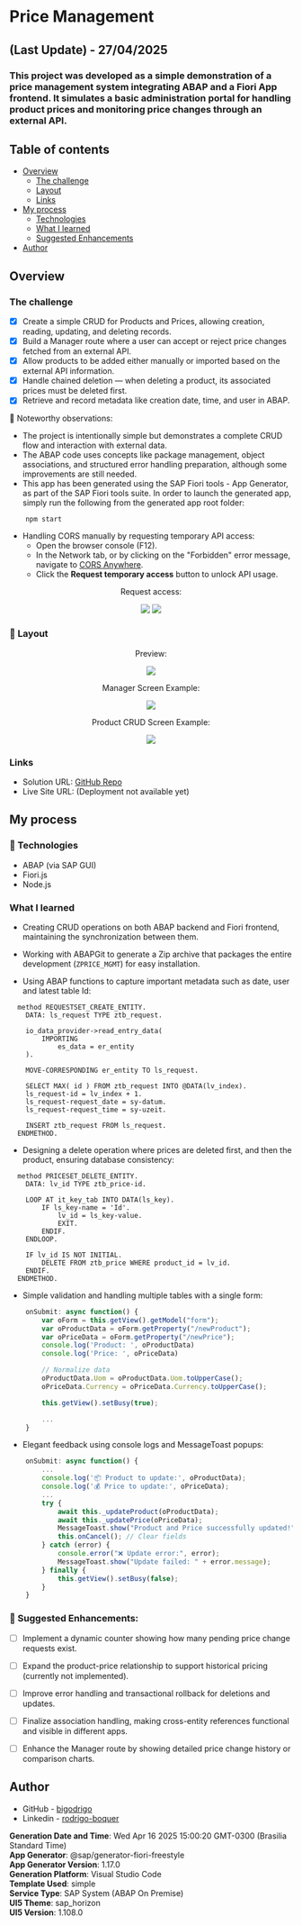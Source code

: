 # Price Management
## (Last Update) - 27/04/2025
### This project was developed as a simple demonstration of a price management system integrating ABAP and a Fiori App frontend. It simulates a basic administration portal for handling product prices and monitoring price changes through an external API.

## Table of contents

- [Overview](#overview)
  - [The challenge](#the-challenge)
  - [Layout](#-layout)
  - [Links](#links)
- [My process](#my-process)
  - [Technologies](#-technologies)
  - [What I learned](#what-i-learned)
  - [Suggested Enhancements](#muscle-suggested-enhancements)
- [Author](#author)

## Overview

### The challenge

- [x] Create a simple CRUD for Products and Prices, allowing creation, reading, updating, and deleting records.
- [x] Build a Manager route where a user can accept or reject price changes fetched from an external API.
- [x] Allow products to be added either manually or imported based on the external API information.
- [x] Handle chained deletion — when deleting a product, its associated prices must be deleted first.
- [x] Retrieve and record metadata like creation date, time, and user in ABAP.

:thought_balloon: Noteworthy observations:

- The project is intentionally simple but demonstrates a complete CRUD flow and interaction with external data.
- The ABAP code uses concepts like package management, object associations, and structured error handling preparation, although some improvements are still needed.
- This app has been generated using the SAP Fiori tools - App Generator, as part of the SAP Fiori tools suite.  In order to launch the generated app, simply run the following from the generated app root folder:

```
    npm start
```

- Handling CORS manually by requesting temporary API access:
  - Open the browser console (F12).
  - In the Network tab, or by clicking on the "Forbidden" error message, navigate to [CORS Anywhere](https://cors-anywhere.herokuapp.com/corsdemo).
  - Click the **Request temporary access** button to unlock API usage.

<div align="center">
    <p>Request access:</p>
    <img src="./design/forbiden.png">
    <img src="./design/cors.png">
</div>

### 🔖 Layout

<div align="center">
    <p>Preview:</p>
    <img src="./design/layout.gif">
</div>

<div align="center">
    <p>Manager Screen Example:</p>
    <img src="./design/manager-screen.png">
</div>

<div align="center">
    <p>Product CRUD Screen Example:</p>
    <img src="./design/product-crud-screen.png">
</div>

### Links

- Solution URL: [GitHub Repo](https://github.com/yourgithub/price-management-project)
- Live Site URL: (Deployment not available yet)

## My process

### 🚀 Technologies

- ABAP (via SAP GUI)
- Fiori.js
- Node.js

### What I learned

- Creating CRUD operations on both ABAP backend and Fiori frontend, maintaining the synchronization between them.

- Working with ABAPGit to generate a Zip archive that packages the entire development (`ZPRICE_MGMT`) for easy installation.

- Using ABAP functions to capture important metadata such as date, user and latest table Id:
```abap
  method REQUESTSET_CREATE_ENTITY.
    DATA: ls_request TYPE ztb_request.

    io_data_provider->read_entry_data(
        IMPORTING
            es_data = er_entity
    ).

    MOVE-CORRESPONDING er_entity TO ls_request.

    SELECT MAX( id ) FROM ztb_request INTO @DATA(lv_index).
    ls_request-id = lv_index + 1.
    ls_request-request_date = sy-datum.
    ls_request-request_time = sy-uzeit.

    INSERT ztb_request FROM ls_request.
  ENDMETHOD.
```

- Designing a delete operation where prices are deleted first, and then the product, ensuring database consistency:

```abap
  method PRICESET_DELETE_ENTITY.
    DATA: lv_id TYPE ztb_price-id.

    LOOP AT it_key_tab INTO DATA(ls_key).
        IF ls_key-name = 'Id'.
            lv_id = ls_key-value.
            EXIT.
        ENDIF.
    ENDLOOP.

    IF lv_id IS NOT INITIAL.
        DELETE FROM ztb_price WHERE product_id = lv_id.
    ENDIF.
  ENDMETHOD.
```

- Simple validation and handling multiple tables with a single form:

```js
    onSubmit: async function() {
        var oForm = this.getView().getModel("form");
        var oProductData = oForm.getProperty("/newProduct");
        var oPriceData = oForm.getProperty("/newPrice");
        console.log('Product: ', oProductData)
        console.log('Price: ', oPriceData)

        // Normalize data
        oProductData.Uom = oProductData.Uom.toUpperCase();
        oPriceData.Currency = oPriceData.Currency.toUpperCase();

        this.getView().setBusy(true); 

        ...
    }
```

- Elegant feedback using console logs and MessageToast popups:
```js
    onSubmit: async function() {
        ...
        console.log('📦 Product to update:', oProductData);
        console.log('💰 Price to update:', oPriceData);
        ...
        try {
            await this._updateProduct(oProductData);
            await this._updatePrice(oPriceData);
            MessageToast.show("Product and Price successfully updated!");
            this.onCancel(); // Clear fields
        } catch (error) {
            console.error("❌ Update error:", error);
            MessageToast.show("Update failed: " + error.message);
        } finally {
            this.getView().setBusy(false);
        }
    }
```


### :muscle: Suggested Enhancements:

- [ ] Implement a dynamic counter showing how many pending price change requests exist.

- [ ] Expand the product-price relationship to support historical pricing (currently not implemented).

- [ ] Improve error handling and transactional rollback for deletions and updates.

- [ ] Finalize association handling, making cross-entity references functional and visible in different apps.

- [ ] Enhance the Manager route by showing detailed price change history or comparison charts.

## Author

- GitHub - [bigodrigo](https://github.com/bigodrigo)
- Linkedin - [rodrigo-boquer](https://www.linkedin.com/in/rodrigo-boquer/)

**Generation Date and Time**: Wed Apr 16 2025 15:00:20 GMT-0300 (Brasilia Standard Time)<br>
**App Generator**: @sap/generator-fiori-freestyle<br>
**App Generator Version**: 1.17.0<br>
**Generation Platform**: Visual Studio Code<br>
**Template Used**: simple<br>
**Service Type**: SAP System (ABAP On Premise)<br>
**UI5 Theme**: sap_horizon<br>
**UI5 Version**: 1.108.0<br>

